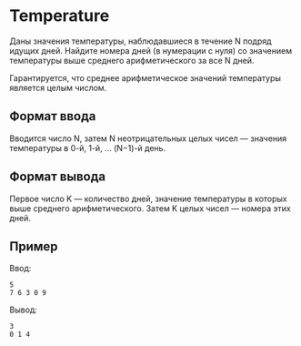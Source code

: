 # Temperature

Даны значения температуры, наблюдавшиеся в течение N подряд идущих дней. Найдите номера дней (в нумерации с нуля) со значением температуры выше среднего арифметического за все N дней.

Гарантируется, что среднее арифметическое значений температуры является целым числом.

## Формат ввода

Вводится число N, затем N неотрицательных целых чисел — значения температуры в 0-й, 1-й, ... (N−1)-й день.

## Формат вывода

Первое число K — количество дней, значение температуры в которых выше среднего арифметического. Затем K целых чисел — номера этих дней.

## Пример

Ввод:
```
5
7 6 3 0 9
```

Вывод:
```
3
0 1 4
```

